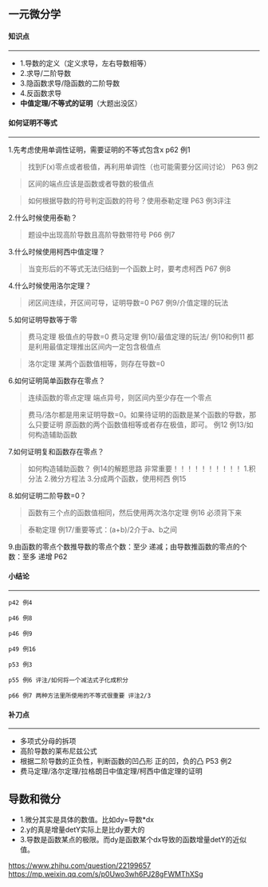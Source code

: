 ## 一元微分学

#### 知识点
-------
* 1.导数的定义（定义求导，左右导数相等）
* 2.求导/二阶导数
* 3.隐函数求导/隐函数的二阶导数
* 4.反函数求导
* **中值定理/不等式的证明**（大题出没区）

#### 如何证明不等式
-------
1.先考虑使用单调性证明，需要证明的不等式包含x p62 例1
  >找到F(x)零点或者极值，再利用单调性（也可能需要分区间讨论） P63 例2
  
  >区间的端点应该是函数或者导数的极值点
  
  >如何根据导数的符号判定函数的符号？使用泰勒定理 P63 例3评注
  
2.什么时候使用泰勒？
  >题设中出现高阶导数且高阶导数带符号 P66 例7
  
3.什么时候使用柯西中值定理？
  >当变形后的不等式无法归结到一个函数上时，要考虑柯西 P67 例8

4.什么时候使用洛尔定理？
  >闭区间连续，开区间可导，证明导数=0 P67 例9/介值定理的玩法
  
5.如何证明导数等于零
  >费马定理 极值点的导数=0 费马定理 例10/最值定理的玩法/
  例10和例11 都是利用最值定理推出区间内一定包含极值点
  
  >洛尔定理 某两个函数值相等，则存在导数=0
  
6.如何证明简单函数存在零点？
  >连续函数的零点定理 端点异号，则区间内至少存在一个零点
  
  >费马/洛尔都是用来证明导数=0。如果待证明的函数是某个函数的导数，那么只要证明
  原函数的两个函数值相等或者存在极值，即可。 例12 例13/如何构造辅助函数

7.如何证明复和函数存在零点？
  >如何构造辅助函数？ 例14的解题思路 非常重要！！！！！！！！！！
  1.积分法 2.微分方程法 3.分成两个函数，使用柯西 例15
  
8.如何证明二阶导数=0？
  >函数有三个点的函数值相同，然后使用两次洛尔定理 例16 必须背下来
  
  >泰勒定理 例17/重要等式：(a+b)/2介于a、b之间
  
9.由函数的零点个数推导数的零点个数：至少 递减；由导数推函数的零点的个数：至多 递增 P62

  
#### 小结论
------
```
p42 例4

p46 例8

p46 例9

p49 例16

p53 例3

p55 例6 评注/如何将一个减法式子化成积分  

p66 例7 两种方法里所使用的不等式很重要 评注2/3
```

#### 补刀点
------
* 多项式分母的拆项
* 高阶导数的莱布尼兹公式
* 根据二阶导数的正负性，判断函数的凹凸形 正的凹，负的凸 P53 例2
* 费马定理/洛尔定理/拉格朗日中值定理/柯西中值定理的证明


## 导数和微分

* 1.微分其实是具体的数值。比如dy=导数*dx
* 2.y的真是增量detY实际上是比dy要大的
* 3.导数是函数某点的极限。而dy是函数某个dx导致的函数增量detY的近似值。

<https://www.zhihu.com/question/22199657>
<https://mp.weixin.qq.com/s/p0Uwo3wh6PJ28gFWMThXSg>

